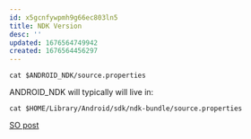 ```yaml
---
id: x5gcnfywpmh9g66ec803ln5
title: NDK Version
desc: ''
updated: 1676564749942
created: 1676564456297
---
```


```shell
cat $ANDROID_NDK/source.properties
```

ANDROID_NDK will typically will live in:
```shell
cat $HOME/Library/Android/sdk/ndk-bundle/source.properties
```
[SO post](https://stackoverflow.com/a/36948929/7858768)